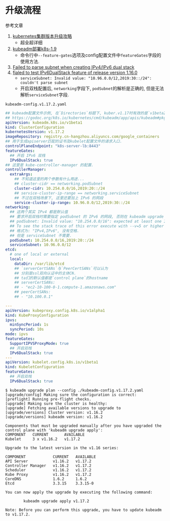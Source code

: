 # 升级流程

参考文章

1. [kubernetes集群版本升级攻略](https://blog.51cto.com/newfly/2440901)
    - 超全超详细
2. [kubeadm部署k8s-1.9](https://www.cnblogs.com/lixuebin/p/10813970.html)
    - 命令行中`--feature-gates`选项及config配置文件中`featureGates`字段的使用方法.
3. [Failed to parse subnet when creating IPv4/IPv6 dual stack](https://github.com/kubernetes/kubeadm/issues/1828)
4. [fialed to test IPv6DualStack feature of release version 1.16.0](https://github.com/kubernetes/kubernetes/issues/83006)
    - `serviceSubnet: Invalid value: "10.96.0.0/12,2019:30::/24": couldn't parse subnet`
    - 开启双栈配置后, `networking`字段下, `podSubnet`的解析是正确的, 但是无法解析`serviceSubnet`字段.

`kubeadm-config.v1.17.2.yaml`

```yaml
## kubeadm配置文件示例, 在`Directories`标题下, kuber.v1.17时有效的是`v1beta2`子目录
## https://godoc.org/k8s.io/kubernetes/cmd/kubeadm/app/apis/kubeadm#pkg-subdirectories
apiVersion: kubeadm.k8s.io/v1beta1
kind: ClusterConfiguration
kubernetesVersion: v1.17.2
imageRepository: registry.cn-hangzhou.aliyuncs.com/google_containers
## 用于生成apiserver匹配的证书及kubelet配置文件的请求入口.
controlPlaneEndpoint: "k8s-server-lb:8443"
featureGates:
  ## 开启 IPv6 双栈
  IPv6DualStack: true
## 这里是 kube-controller-manager 的配置.
controllerManager:
  extraArgs:
    ## 不知道这里的两个参数有什么用途...
    ## cluster-cidr == networking.podSubnet
    cluster-cidr: 10.254.0.0/16,2019:20::/24
    ## service-cluster-ip-range == networking.serviceSubnet
    ## 不过在双栈场景下, 这里还要加上 IPv6 的网段
    service-cluster-ip-range: 10.96.0.0/12,2019:30::/24
networking:
  ## 这两个其实 IPv4 都是默认值
  ## 要求开启双栈时需要指定 podSubnet 的 IPv6 的网段, 否则在 kubeadm upgrade plan --config kubeadm-config.yaml 时会出现如下错误
  ## podSubnet: Invalid value: "10.254.0.0/16": expected at least one IP from each family (v4 or v6) for dual-stack networking
  ## To see the stack trace of this error execute with --v=5 or higher
  ## 格式为: "IPv4,IPv6", 没有空格.
  ## 但是 serviceSubnet 不需要.
  podSubnet: 10.254.0.0/16,2019:20::/24
  serviceSubnet: 10.96.0.0/12
etcd:
  # one of local or external
  local:
    dataDir: /var/lib/etcd
    ## `serverCertSANs`与`PeerCertSANs`可以认为
    ## 分别是ssl双向认证中的主体CN.
    ## ta们的默认值都是`control plane`的hostname
    ## serverCertSANs:
    ## - "ec2-10-100-0-1.compute-1.amazonaws.com"
    ## peerCertSANs:
    ## - "10.100.0.1"

---
apiVersion: kubeproxy.config.k8s.io/v1alpha1
kind: KubeProxyConfiguration
ipvs:
  minSyncPeriod: 1s
  syncPeriod: 10s
mode: ipvs
featureGates:
  SupportIPVSProxyMode: true
  ## 开启双栈
  IPv6DualStack: true
---
apiVersion: kubelet.config.k8s.io/v1beta1
kind: KubeletConfiguration
featureGates:
  ## 开启双栈
  IPv6DualStack: true
```

```console
$ kubeadm upgrade plan --config ./kubeadm-config.v1.17.2.yaml
[upgrade/config] Making sure the configuration is correct:
[preflight] Running pre-flight checks.
[upgrade] Making sure the cluster is healthy:
[upgrade] Fetching available versions to upgrade to
[upgrade/versions] Cluster version: v1.16.2
[upgrade/versions] kubeadm version: v1.16.2

Components that must be upgraded manually after you have upgraded the control plane with 'kubeadm upgrade apply':
COMPONENT   CURRENT       AVAILABLE
Kubelet     3 x v1.16.2   v1.17.2

Upgrade to the latest version in the v1.16 series:

COMPONENT            CURRENT   AVAILABLE
API Server           v1.16.2   v1.17.2
Controller Manager   v1.16.2   v1.17.2
Scheduler            v1.16.2   v1.17.2
Kube Proxy           v1.16.2   v1.17.2
CoreDNS              1.6.2     1.6.2
Etcd                 3.3.15    3.3.15-0

You can now apply the upgrade by executing the following command:

        kubeadm upgrade apply v1.17.2

Note: Before you can perform this upgrade, you have to update kubeadm to v1.17.2.
```
